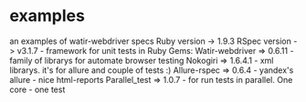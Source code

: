 examples
========

an examples of watir-webdriver specs
Ruby version -> 1.9.3
RSpec version -> v3.1.7 - framework for unit tests in Ruby
Gems:
Watir-webdriver => 0.6.11 - family of librarys for automate browser testing
Nokogiri => 1.6.4.1 - xml librarys. it's for allure and couple of tests :)
Allure-rspec => 0.6.4 - yandex's allure - nice html-reports
Parallel_test => 1.0.7 - for run tests in parallel. One core - one test
